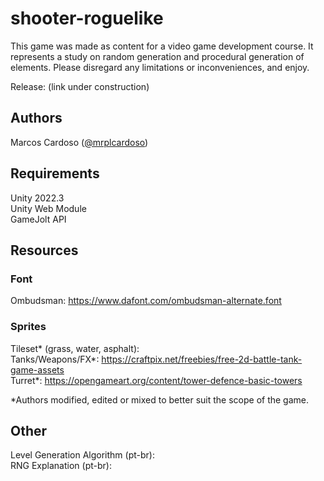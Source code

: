 # shooter-roguelike
This game was made as content for a video game development course. It represents a study on random generation and procedural generation of elements. 
Please disregard any limitations or inconveniences, and enjoy.

Release: (link under construction)

## Authors
Marcos Cardoso (<a href=https://github.com/mrplcardoso>@mrplcardoso</a>)

## Requirements
Unity 2022.3  
Unity Web Module  
GameJolt API

## Resources

### Font
Ombudsman: https://www.dafont.com/ombudsman-alternate.font

### Sprites
Tileset* (grass, water, asphalt):  
Tanks/Weapons/FX*: https://craftpix.net/freebies/free-2d-battle-tank-game-assets  
Turret*: https://opengameart.org/content/tower-defence-basic-towers  

*Authors modified, edited or mixed to better suit the scope of the game.

## Other
Level Generation Algorithm (pt-br):  
RNG Explanation (pt-br):  
